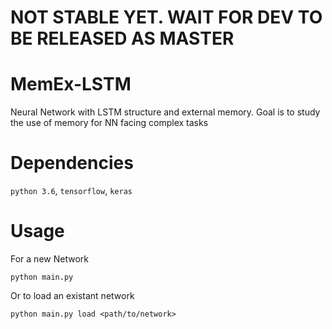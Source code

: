 # NOT STABLE YET. WAIT FOR DEV TO BE RELEASED AS MASTER



# MemEx-LSTM
Neural Network with LSTM structure and external memory. Goal is to study the use of memory for NN facing complex tasks

# Dependencies
`python 3.6`, `tensorflow`, `keras`

# Usage
For a new Network
```
python main.py
```

Or to load an existant network
```
python main.py load <path/to/network>
```

